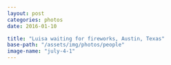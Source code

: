 ```yaml
---
layout: post
categories: photos
date: 2016-01-10

title: "Luisa waiting for fireworks, Austin, Texas"
base-path: "/assets/img/photos/people"
image-name: "july-4-1"
---
```

